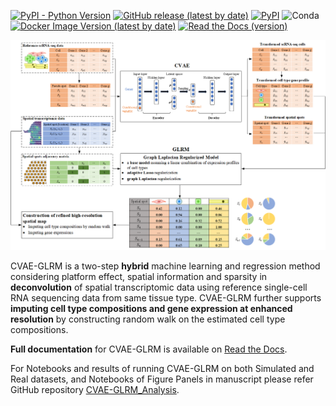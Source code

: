 [![PyPI - Python Version](https://img.shields.io/pypi/pyversions/cvae-glrm)](https://www.python.org/) [![GitHub release (latest by date)](https://img.shields.io/github/v/release/az7jh2/CVAE-GLRM)](https://github.com/az7jh2/CVAE-GLRM) [![PyPI](https://img.shields.io/pypi/v/cvae-glrm)](https://pypi.org/project/cvae-glrm/) ![Conda](https://img.shields.io/conda/v/bioconda/cvae-glrm) [![Docker Image Version (latest by date)](https://img.shields.io/docker/v/az7jh2/cvae-glrm?label=docker)](https://hub.docker.com/repository/docker/az7jh2/cvae-glrm/general) [![Read the Docs (version)](https://img.shields.io/readthedocs/cvae-glrm/latest)](https://cvae-glrm.readthedocs.io/en/latest/)

![flowchart](Flowchart.png)

CVAE-GLRM is a two-step **hybrid** machine learning and regression method considering platform effect, spatial information and sparsity in **deconvolution** of spatial transcriptomic data using reference single-cell RNA sequencing data from same tissue type. CVAE-GLRM further supports **imputing cell type compositions and gene expression at enhanced resolution** by constructing random walk on the estimated cell type compositions.

**Full documentation** for CVAE-GLRM is available on [Read the Docs](https://cvae-glrm.readthedocs.io/en/latest/).

For Notebooks and results of running CVAE-GLRM on both Simulated and Real datasets, and Notebooks of Figure Panels in manuscript please refer GitHub repository [CVAE-GLRM_Analysis](https://github.com/az7jh2/CVAE-GLRM_Analysis).
